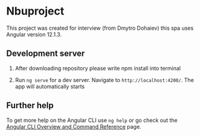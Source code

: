 # Nbuproject

This project was created for interview (from Dmytro Dohaiev) this spa uses Angular version 12.1.3.

## Development server
1. After downloading repository please write npm install into terminal

2. Run `ng serve` for a dev server. Navigate to `http://localhost:4200/`. The app will automatically starts

## Further help

To get more help on the Angular CLI use `ng help` or go check out the [Angular CLI Overview and Command Reference](https://angular.io/cli) page.
